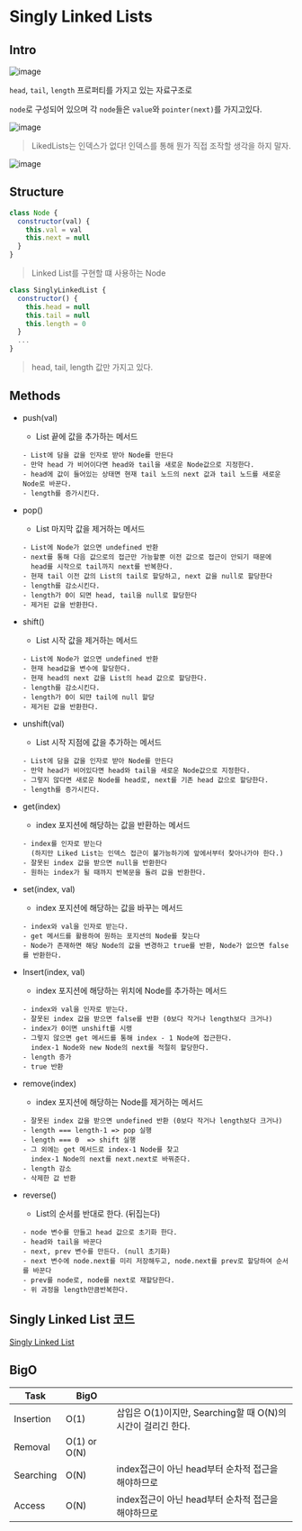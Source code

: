 # Singly Linked Lists

## Intro

![image](https://user-images.githubusercontent.com/52653793/103198319-601f0880-492b-11eb-8fbe-bcd59e014fee.png)

`head`, `tail`, `length` 프로퍼티를 가지고 있는 자료구조로

`node`로 구성되어 있으며 각 `node`들은 `value`와 `pointer(next)`를 가지고있다.

![image](https://user-images.githubusercontent.com/52653793/103198692-47632280-492c-11eb-9026-7ef7114dee43.png)

> LikedLists는 인덱스가 없다! 인덱스를 통해 뭔가 직접 조작할 생각을 하지 말자.

![image](https://user-images.githubusercontent.com/52653793/103205519-13dcc400-493d-11eb-8c74-3970e44d48c1.png)

## Structure

```javascript
class Node {
  constructor(val) {
    this.val = val
    this.next = null
  }
}
```

> Linked List를 구현할 떄 사용하는 Node

```javascript
class SinglyLinkedList {
  constructor() { 
    this.head = null
    this.tail = null
    this.length = 0
  }
  ...
}
```

> head, tail, length 값만 가지고 있다.

## Methods

* push(val)

  * List 끝에 값을 추가하는 메서드

  ```text
  - List에 담을 값을 인자로 받아 Node를 만든다
  - 만약 head 가 비어이다면 head와 tail을 새로운 Node값으로 지정한다.
  - head에 값이 들어있는 상태면 현재 tail 노드의 next 값과 tail 노드를 새로운 Node로 바꾼다.
  - length를 증가시킨다.
  ```

* pop()

  * List 마지막 값을 제거하는 메서드

  ```text
  - List에 Node가 없으면 undefined 반환
  - next를 통해 다음 값으로의 접근만 가능할뿐 이전 값으로 접근이 안되기 때문에
    head를 시작으로 tail까지 next를 반복한다.
  - 현재 tail 이전 값의 List의 tail로 할당하고, next 값을 null로 할당한다
  - length를 감소시킨다.
  - length가 0이 되면 head, tail을 null로 할당한다
  - 제거된 값을 반환한다.
  ```

* shift()

  * List 시작 값을 제거하는 메서드  

  ```text
  - List에 Node가 없으면 undefined 반환
  - 현재 head값을 변수에 할당한다.
  - 현재 head의 next 값을 List의 head 값으로 할당한다.
  - length를 감소시킨다.
  - length가 0이 되먄 tail에 null 할당
  - 제거된 값을 반환한다.
  ```

* unshift(val)

  * List 시작 지점에 값을 추가하는 메서드

  ```text
  - List에 담을 값을 인자로 받아 Node를 만든다
  - 만약 head가 비어있다면 head와 tail을 새로운 Node값으로 지정한다.
  - 그렇지 않다면 새로운 Node를 head로, next를 기존 head 값으로 할당한다.
  - length를 증가시킨다.
  ```

* get(index)

  * index 포지션에 해당하는 값을 반환하는 메서드

  ```text
  - index를 인자로 받는다
    (하지만 Liked List는 인덱스 접근이 불가능하기에 앞에서부터 찾아나가야 한다.)
  - 잘못된 index 값을 받으면 null을 반환한다
  - 원하는 index가 될 때까지 반복문을 돌려 값을 반환한다.
  ```

* set(index, val)

  * index 포지션에 해당하는 값을 바꾸는 메서드

  ```text
  - index와 val을 인자로 받는다.
  - get 메서드를 활용하여 원하는 포지션의 Node를 찾는다
  - Node가 존재하면 해당 Node의 값을 변경하고 true를 반환, Node가 없으면 false를 반환한다.
  ```

* Insert(index, val)

  * index 포지션에 해당하는 위치에 Node를 추가하는 메서드

  ```text
  - index와 val을 인자로 받는다.
  - 잘못된 index 값을 받으면 false를 반환 (0보다 작거나 length보다 크거나)
  - index가 0이면 unshift를 시랭
  - 그렇지 않으면 get 메서드를 통해 index - 1 Node에 접근한다. 
    index-1 Node와 new Node의 next를 적절히 할당한다.
  - length 증가
  - true 반환
  ```

* remove(index)

  * index 포지션에 해당하는 Node를 제거하는 메서드

  ```text
  - 잘못된 index 값을 받으면 undefined 반환 (0보다 작거나 length보다 크거나)
  - length === length-1 => pop 실행
  - length === 0  => shift 실행
  - 그 외에는 get 메서드로 index-1 Node를 찾고
    index-1 Node의 next를 next.next로 바꿔준다.
  - length 감소
  - 삭제한 값 반환
  ```

* reverse()

  * List의 순서를 반대로 한다. (뒤집는다)

  ```text
  - node 변수를 만들고 head 값으로 초기화 한다.
  - head와 tail을 바꾼다
  - next, prev 변수를 만든다. (null 초기화)
  - next 변수에 node.next를 미리 저장해두고, node.next를 prev로 할당하여 순서를 바꾼다
  - prev를 node로, node를 next로 재할당한다.
  - 위 과정을 length만큼반복한다.
  ```

## Singly Linked List 코드

[Singly Linked List](./SinglyLinkedList.js)

## BigO

| Task      | BigO         |                                                              |
| --------- | ------------ | ------------------------------------------------------------ |
| Insertion | O(1)         | 삽입은 O(1)이지만, Searching할 때 O(N)의 시간이 걸리긴 한다. |
| Removal   | O(1) or O(N) |                                                              |
| Searching | O(N)         | index접근이 아닌 head부터  순차적 접근을 해야하므로          |
| Access    | O(N)         | index접근이 아닌 head부터  순차적 접근을 해야하므로          |











